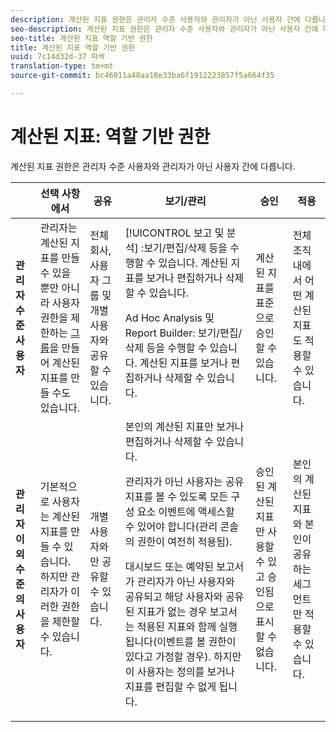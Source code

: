 ```yaml
---
description: 계산된 지표 권한은 관리자 수준 사용자와 관리자가 아닌 사용자 간에 다릅니다.
seo-description: 계산된 지표 권한은 관리자 수준 사용자와 관리자가 아닌 사용자 간에 다릅니다.
seo-title: 계산된 지표 역할 기반 권한
title: 계산된 지표 역할 기반 권한
uuid: 7c14d32d-37 파섹
translation-type: tm+mt
source-git-commit: bc46011a48aa18e33ba6f1912223857f5a664f35

---
```



# 계산된 지표: 역할 기반 권한

계산된 지표 권한은 관리자 수준 사용자와 관리자가 아닌 사용자 간에 다릅니다.

<table id="table_13F72FD90C964B86BD4B51E6F51ED292"> 
 <thead> 
  <tr> 
   <th colname="col1" class="entry"> </th> 
   <th colname="col02" class="entry"> 선택 사항에서 </th> 
   <th colname="col2" class="entry"> 공유 </th> 
   <th colname="col3" class="entry"> 보기/관리 </th> 
   <th colname="col4" class="entry"> 승인 </th> 
   <th colname="col5" class="entry"> 적용 </th> 
  </tr> 
 </thead>
 <tbody> 
  <tr> 
   <td colname="col1"> <b>관리자 수준 사용자</b> </td> 
   <td colname="col02"> 관리자는 계산된 지표를 만들 수 있을 뿐만 아니라 사용자 권한을 제한하는 <a href="https://marketing.adobe.com/resources/help/en_US/reference/groups.html"  >그룹</a>을 만들어 계산된 지표를 만들 수도 있습니다. </td> 
   <td colname="col2"> 전체 회사, 사용자 그룹 및 개별 사용자와 공유할 수 있습니다. </td> 
   <td colname="col3"> <span class="keyword"> [!UICONTROL 보고 및 분석] </span>:보기/편집/삭제 등을 수행할 수 있습니다. 계산된 지표를 보거나 편집하거나 삭제할 수 있습니다. <p> <span class="keyword"> Ad Hoc Analysis</span> 및 <span class="keyword">Report Builder</span>: 보기/편집/삭제 등을 수행할 수 있습니다. 계산된 지표를 보거나 편집하거나 삭제할 수 있습니다. </p> </td> 
   <td colname="col4"> 계산된 지표를 표준으로 승인할 수 있습니다. </td> 
   <td colname="col5"> 전체 조직 내에서 어떤 계산된 지표도 적용할 수 있습니다. </td> 
  </tr> 
  <tr> 
   <td colname="col1"> <b>관리자 이외 수준의 사용자</b> </td> 
   <td colname="col02"> 기본적으로 사용자는 계산된 지표를 만들 수 있습니다. 하지만 관리자가 이러한 권한을 제한할 수 있습니다. </td> 
   <td colname="col2"> 개별 사용자와만 공유할 수 있습니다. </td> 
   <td colname="col3"> 본인의 계산된 지표만 보거나 편집하거나 삭제할 수 있습니다. <p>관리자가 아닌 사용자는 공유 지표를 볼 수 있도록 모든 구성 요소 이벤트에 액세스할 수 있어야 합니다(관리 콘솔의 권한이 여전히 적용됨). </p> <p>대시보드 또는 예약된 보고서가 관리자가 아닌 사용자와 공유되고 해당 사용자와 공유된 지표가 없는 경우 보고서는 적용된 지표와 함께 실행됩니다(이벤트를 볼 권한이 있다고 가정할 경우). 하지만 이 사용자는 정의를 보거나 지표를 편집할 수 없게 됩니다. </p> </td> 
   <td colname="col4"> 승인된 계산된 지표만 사용할 수 있고 승인됨으로 표시할 수 없습니다. </td> 
   <td colname="col5"> 본인의 계산된 지표와 본인이 공유하는 세그먼트만 적용할 수 있습니다. </td> 
  </tr> 
 </tbody> 
</table>

